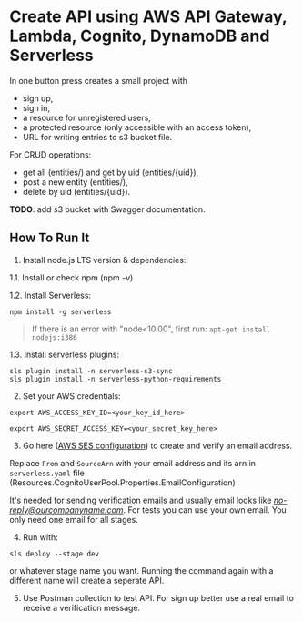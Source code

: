 # Create API using AWS API Gateway, Lambda, Cognito, DynamoDB and Serverless

In one button press creates a small project with 
 - sign up, 
 - sign in, 
 - a resource for unregistered users, 
 - a protected resource (only accessible with an access token),
 - URL for writing entries to s3 bucket file.

For CRUD operations:
 - get all (entities/) and get by uid (entities/{uid}),
 - post a new entity (entities/),
 - delete by uid (entities/{uid}).

**TODO**: add s3 bucket with Swagger documentation.

## How To Run It
1. Install node.js LTS version & dependencies:

1.1. Install or check npm (npm -v) 

1.2. Install Serverless:

```
npm install -g serverless
```

  > If there is an error with "node<10.00", first run:
  > `apt-get install nodejs:i386`

1.3. Install serverless plugins:

```
sls plugin install -n serverless-s3-sync
sls plugin install -n serverless-python-requirements
```

2. Set your AWS credentials:
```
export AWS_ACCESS_KEY_ID=<your_key_id_here>
```
```
export AWS_SECRET_ACCESS_KEY=<your_secret_key_here>
```
3. Go here ([AWS SES configuration](https://eu-west-1.console.aws.amazon.com/ses/home?region=eu-west-1#verified-senders-email:)) to create and verify an email address.

Replace `From` and `SourceArn` with your email address and its arn in `serverless.yaml` file (Resources.CognitoUserPool.Properties.EmailConfiguration)

It's needed for sending verification emails and usually email looks like *no-reply@ourcompanyname.com*.
For tests you can use your own email.
You only need one email for all stages. 

4. Run with:
```
sls deploy --stage dev
```
or whatever stage name you want.
Running the command again with a different name will create a seperate API.

5. Use Postman collection to test API.
For sign up better use a real email to receive a verification message.
